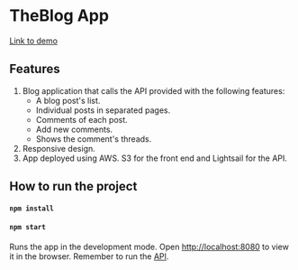 # TheBlog App

[Link to demo](http://letsgetchecked.elohinaguevara.s3-website-us-east-1.amazonaws.com/)

## Features

1. Blog application that calls the API provided with the following features:
    * A blog post's list.
    * Individual posts in separated pages.
    * Comments of each post.
    * Add new comments.
    * Shows the comment's threads.
2. Responsive design.
3. App deployed using AWS. S3 for the front end and Lightsail for the API.


## How to run the project

#### `npm install`
#### `npm start`

Runs the app in the development mode.
Open [http://localhost:8080](http://localhost:8080) to view it in the browser.
Remember to run the [API](https://github.com/LetsGetChecked/developer-challenge-api).






